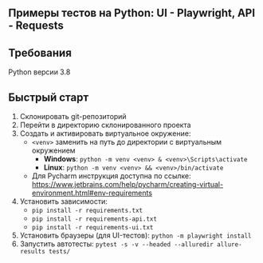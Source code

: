 ## Примеры тестов на Python: UI - Playwright, API - Requests

## Требования

Python версии 3.8

## Быстрый старт

1. Склонировать git-репозиторий 
2. Перейти в директорию склонированного проекта
3. Создать и активировать виртуальное окружение:
    - `<venv>` заменить на путь до директории с виртуальным окружением
        - **Windows**: `python -m venv <venv> & <venv>\Scripts\activate`
        - **Linux**: `python -m venv <venv> && <venv>/bin/activate`
    - Для Pycharm инструкция доступна по
      ссылке: https://www.jetbrains.com/help/pycharm/creating-virtual-environment.html#env-requirements
4. Установить зависимости:
    - `pip install -r requirements.txt`
    - `pip install -r requirements-api.txt`
    - `pip install -r requirements-ui.txt`
5. Установить браузеры (для UI-тестов): `python -m playwright install`
6. Запустить автотесты: `pytest -s -v --headed --alluredir allure-results tests/`
